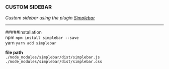 ### CUSTOM SIDEBAR



*Custom sidebar using the plugin [Simplebar](https://github.com/Grsmto/simplebar)*

---

#####Installation <br>
npm `npm install simplebar --save` <br>
yarn `yarn add simplebar`

**file path** <br>
`./node_modules/simplebar/dist/simplebar.js`
`./node_modules/simplebar/dist/simplebar.css`

